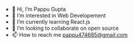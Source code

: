- 👋 Hi, I’m Pappu Gupta
- 👀 I’m interested in Web Developement
- 🌱 I’m currently learning React.js
- 💞️ I’m looking to collaborate on open source
- 📫 How to reach me pappu474685@gmail.com


<!---
Pappugupta13/Pappugupta13 is a ✨ special ✨ repository because its `README.md` (this file) appears on your GitHub profile.
You can click the Preview link to take a look at your changes.
--->
